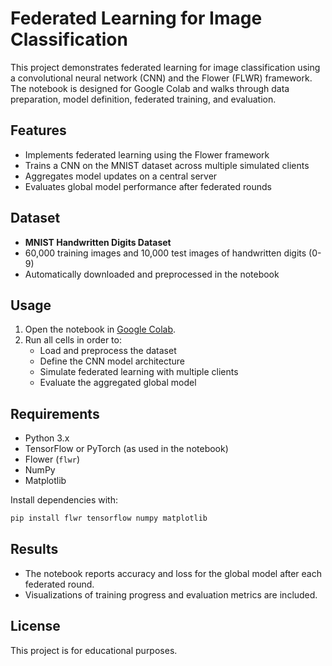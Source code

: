 # Federated Learning for Image Classification

This project demonstrates federated learning for image classification using a convolutional neural network (CNN) and the Flower (FLWR) framework. The notebook is designed for Google Colab and walks through data preparation, model definition, federated training, and evaluation.

## Features

- Implements federated learning using the Flower framework
- Trains a CNN on the MNIST dataset across multiple simulated clients
- Aggregates model updates on a central server
- Evaluates global model performance after federated rounds

## Dataset

- **MNIST Handwritten Digits Dataset**
- 60,000 training images and 10,000 test images of handwritten digits (0-9)
- Automatically downloaded and preprocessed in the notebook

## Usage

1. Open the notebook in [Google Colab](https://colab.research.google.com/drive/1QFvOBD4d7otRo4QK90ovbI70ZcDA8dR-).
2. Run all cells in order to:
   - Load and preprocess the dataset
   - Define the CNN model architecture
   - Simulate federated learning with multiple clients
   - Evaluate the aggregated global model

## Requirements

- Python 3.x
- TensorFlow or PyTorch (as used in the notebook)
- Flower (`flwr`)
- NumPy
- Matplotlib

Install dependencies with:

```bash
pip install flwr tensorflow numpy matplotlib
```


## Results

- The notebook reports accuracy and loss for the global model after each federated round.
- Visualizations of training progress and evaluation metrics are included.

## License

This project is for educational purposes.

